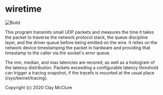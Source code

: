 # wiretime

![Build](https://github.com/claymation/wiretime/workflows/Build/badge.svg)

This program transmits small UDP packets and measures the time it takes
the packet to traverse the network protocol stack, the queue discipline
layer, and the driver queue before being emitted on the wire. It relies
on the network device timestamping the packet in hardware and providing
that timestamp to the caller via the socket's error queue.

The min, median, and max latencies are recored, as well as a histogram
of the latency distribution. Packets exceeding a configurable latency
threshold can trigger a tracing snapshot, if the tracefs is mounted at
the usual place (/sys/kernel/tracing).

Copyright (c) 2020 Clay McClure
